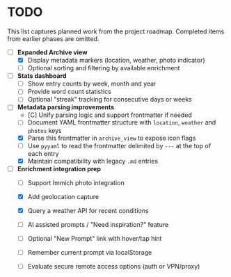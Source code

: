 # TODO

This list captures planned work from the project roadmap. Completed items from earlier phases are omitted.

- [ ] **Expanded Archive view**
  - [X] Display metadata markers (location, weather, photo indicator)
  - [ ] Optional sorting and filtering by available enrichment

- [ ] **Stats dashboard**
  - [ ] Show entry counts by week, month and year
  - [ ] Provide word count statistics
  - [ ] Optional "streak" tracking for consecutive days or weeks

- [ ] **Metadata parsing improvements**
  - [C] Unify parsing logic and support frontmatter if needed
  - [ ] Document YAML frontmatter structure with `location`, `weather` and `photos` keys
  - [X] Parse this frontmatter in `archive_view` to expose icon flags
  - [ ] Use `pyyaml` to read the frontmatter delimited by `---` at the top of each entry
  - [X] Maintain compatibility with legacy `.md` entries

- [ ] **Enrichment integration prep**
  - [ ] Support Immich photo integration
  - [X] Add geolocation capture
  - [X] Query a weather API for recent conditions
  - [ ] AI assisted prompts / "Need inspiration?" feature
  - [ ] Optional "New Prompt" link with hover/tap hint
  - [ ] Remember current prompt via localStorage
  - [ ] Evaluate secure remote access options (auth or VPN/proxy)

